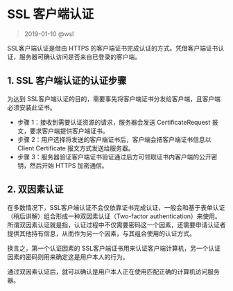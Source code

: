 # SSL 客户端认证

> 2019-01-10 @wsl

SSL客户端认证是借由 HTTPS 的客户端证书完成认证的方式。凭借客户端证书认证，服务器可确认访问是否来自已登录的客户端。

## 1. SSL 客户端认证的认证步骤

为达到 SSL客户端认证的目的，需要事先将客户端证书分发给客户端，且客户端必须安装此证书。

- 步骤 1：接收到需要认证资源的请求，服务器会发送 CertificateRequest 报文，要求客户端提供客户端证书。
- 步骤 2：用户选择将发送的客户端证书后，客户端会把客户端证书信息以 Client Certificate 报文方式发送给服务器。
- 步骤 3：服务器验证客户端证书验证通过后方可领取证书内客户端的公开密钥，然后开始 HTTPS 加密通信。



## 2. 双因素认证

在多数情况下，SSL客户端认证不会仅依靠证书完成认证，一般会和基于表单认证（稍后讲解）组合形成一种双因素认证（Two-factor authentication）来使用。所谓双因素认证就是指，认证过程中不仅需要密码这一个因素，还需要申请认证者提供其他持有信息，从而作为另一个因素，与其组合使用的认证方式。

换言之，第一个认证因素的 SSL客户端证书用来认证客户端计算机，另一个认证因素的密码则用来确定这是用户本人的行为。

通过双因素认证后，就可以确认是用户本人正在使用匹配正确的计算机访问服务器。

